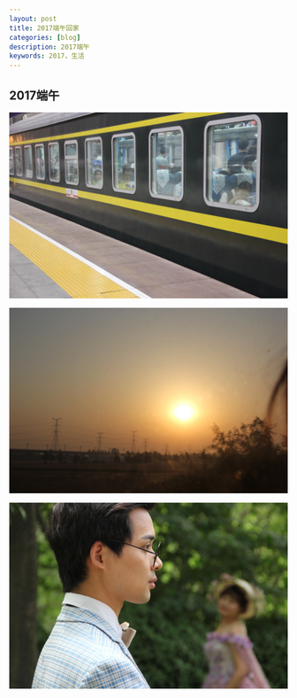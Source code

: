 ```yaml
---
layout: post
title: 2017端午回家
categories: [blog]
description: 2017端午
keywords: 2017，生活
---
```


## 2017端午

![端午1](/images/blog/IMG_20170603001.jpg)  


![端午2](/images/blog/IMG_20170603002.jpg)  


![端午3](/images/blog/IMG_20170603003.jpg)  
